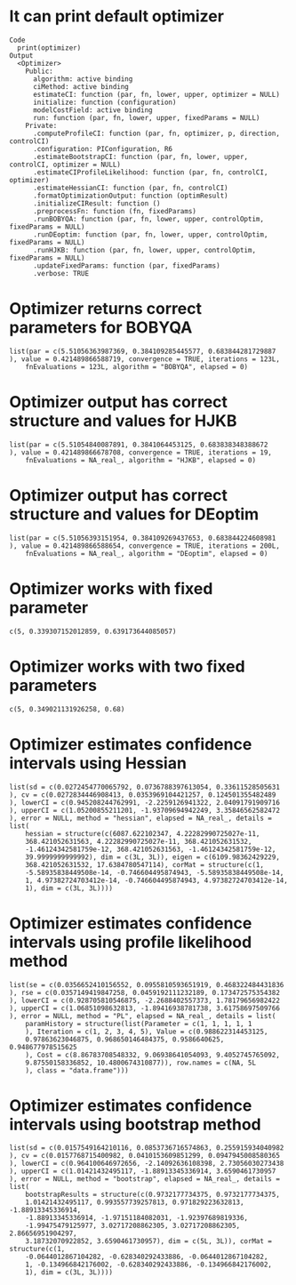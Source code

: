 # It can print default optimizer

    Code
      print(optimizer)
    Output
      <Optimizer>
        Public:
          algorithm: active binding
          ciMethod: active binding
          estimateCI: function (par, fn, lower, upper, optimizer = NULL) 
          initialize: function (configuration) 
          modelCostField: active binding
          run: function (par, fn, lower, upper, fixedParams = NULL) 
        Private:
          .computeProfileCI: function (par, fn, optimizer, p, direction, controlCI) 
          .configuration: PIConfiguration, R6
          .estimateBootstrapCI: function (par, fn, lower, upper, controlCI, optimizer = NULL) 
          .estimateCIProfileLikelihood: function (par, fn, controlCI, optimizer) 
          .estimateHessianCI: function (par, fn, controlCI) 
          .formatOptimizationOutput: function (optimResult) 
          .initializeCIResult: function () 
          .preprocessFn: function (fn, fixedParams) 
          .runBOBYQA: function (par, fn, lower, upper, controlOptim, fixedParams = NULL) 
          .runDEoptim: function (par, fn, lower, upper, controlOptim, fixedParams = NULL) 
          .runHJKB: function (par, fn, lower, upper, controlOptim, fixedParams = NULL) 
          .updateFixedParams: function (par, fixedParams) 
          .verbose: TRUE

# Optimizer returns correct parameters for BOBYQA

    list(par = c(5.51056363987369, 0.384109285445577, 0.683844281729887
    ), value = 0.421489866588719, convergence = TRUE, iterations = 123L, 
        fnEvaluations = 123L, algorithm = "BOBYQA", elapsed = 0)

# Optimizer output has correct structure and values for HJKB

    list(par = c(5.51054840087891, 0.3841064453125, 0.683838348388672
    ), value = 0.421489866678708, convergence = TRUE, iterations = 19, 
        fnEvaluations = NA_real_, algorithm = "HJKB", elapsed = 0)

# Optimizer output has correct structure and values for DEoptim

    list(par = c(5.51056393151954, 0.384109269437653, 0.683844224608981
    ), value = 0.421489866588654, convergence = TRUE, iterations = 200L, 
        fnEvaluations = NA_real_, algorithm = "DEoptim", elapsed = 0)

# Optimizer works with fixed parameter

    c(5, 0.339307152012859, 0.639173644085057)

# Optimizer works with two fixed parameters

    c(5, 0.349021131926258, 0.68)

# Optimizer estimates confidence intervals using Hessian

    list(sd = c(0.0272454770065792, 0.0736788397613054, 0.33611528505631
    ), cv = c(0.0272834446908413, 0.0353969104421257, 0.124501355482489
    ), lowerCI = c(0.945208244762991, -2.2259126941322, 2.04091791909716
    ), upperCI = c(1.05200855211201, -1.93709694942249, 3.35846562582472
    ), error = NULL, method = "hessian", elapsed = NA_real_, details = list(
        hessian = structure(c(6087.622102347, 4.22282990725027e-11, 
        368.421052631563, 4.22282990725027e-11, 368.421052631532, 
        -1.46124342581759e-12, 368.421052631563, -1.46124342581759e-12, 
        39.9999999999992), dim = c(3L, 3L)), eigen = c(6109.98362429229, 
        368.421052631532, 17.6384780547114), corMat = structure(c(1, 
        -5.58935838449508e-14, -0.746604495874943, -5.58935838449508e-14, 
        1, 4.97382724703412e-14, -0.746604495874943, 4.97382724703412e-14, 
        1), dim = c(3L, 3L))))

# Optimizer estimates confidence intervals using profile likelihood method

    list(se = c(0.0356652410156552, 0.0955810593651919, 0.468322484431836
    ), rse = c(0.0357149419847258, 0.0459192111232189, 0.173472575354382
    ), lowerCI = c(0.928705810546875, -2.2688402557373, 1.78179656982422
    ), upperCI = c(1.06851098632813, -1.89416938781738, 3.61758697509766
    ), error = NULL, method = "PL", elapsed = NA_real_, details = list(
        paramHistory = structure(list(Parameter = c(1, 1, 1, 1, 1
        ), Iteration = c(1, 2, 3, 4, 5), Value = c(0.988622314453125, 
        0.97863623046875, 0.968650146484375, 0.9586640625, 0.948677978515625
        ), Cost = c(8.86783708548332, 9.06938641054093, 9.4052745765092, 
        9.87550158336852, 10.4800674310877)), row.names = c(NA, 5L
        ), class = "data.frame")))

# Optimizer estimates confidence intervals using bootstrap method

    list(sd = c(0.0157549164210116, 0.0853736716574863, 0.255915934040982
    ), cv = c(0.0157768715400982, 0.0410153609851299, 0.0947945008580365
    ), lowerCI = c(0.964100646972656, -2.14092636108398, 2.73056030273438
    ), upperCI = c(1.01421432495117, -1.88913345336914, 3.6590461730957
    ), error = NULL, method = "bootstrap", elapsed = NA_real_, details = list(
        bootstrapResults = structure(c(0.9732177734375, 0.9732177734375, 
        1.01421432495117, 0.993557739257813, 0.971829223632813, -1.88913345336914, 
        -1.88913345336914, -1.97151184082031, -1.92397689819336, 
        -1.99475479125977, 3.02717208862305, 3.02717208862305, 2.86656951904297, 
        3.18732070922852, 3.6590461730957), dim = c(5L, 3L)), corMat = structure(c(1, 
        -0.0644012867104282, -0.628340292433886, -0.0644012867104282, 
        1, -0.134966842176002, -0.628340292433886, -0.134966842176002, 
        1), dim = c(3L, 3L))))

